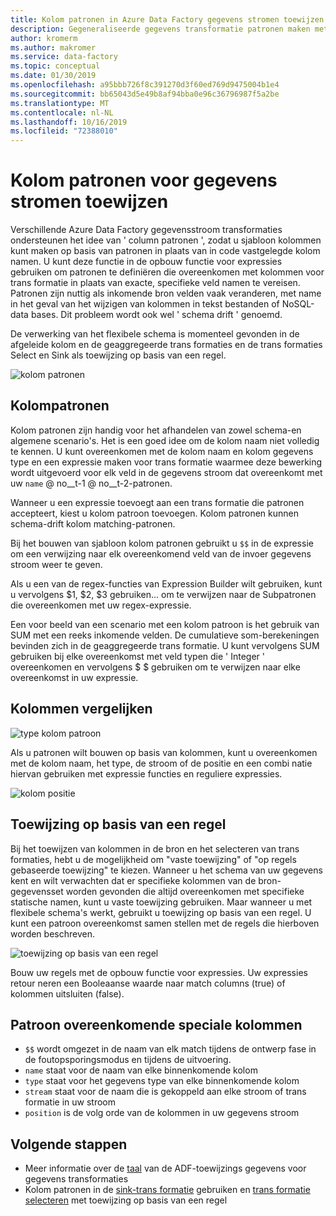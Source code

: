 ```yaml
---
title: Kolom patronen in Azure Data Factory gegevens stromen toewijzen
description: Gegeneraliseerde gegevens transformatie patronen maken met behulp van Azure Data Factory kolom patronen in de toewijzing van gegevens stromen
author: kromerm
ms.author: makromer
ms.service: data-factory
ms.topic: conceptual
ms.date: 01/30/2019
ms.openlocfilehash: a95bbb726f8c391270d3f60ed769d9475004b1e4
ms.sourcegitcommit: bb65043d5e49b8af94bba0e96c36796987f5a2be
ms.translationtype: MT
ms.contentlocale: nl-NL
ms.lasthandoff: 10/16/2019
ms.locfileid: "72388010"
---
```

# <a name="mapping-data-flows-column-patterns"></a>Kolom patronen voor gegevens stromen toewijzen



Verschillende Azure Data Factory gegevensstroom transformaties ondersteunen het idee van ' column patronen ', zodat u sjabloon kolommen kunt maken op basis van patronen in plaats van in code vastgelegde kolom namen. U kunt deze functie in de opbouw functie voor expressies gebruiken om patronen te definiëren die overeenkomen met kolommen voor trans formatie in plaats van exacte, specifieke veld namen te vereisen. Patronen zijn nuttig als inkomende bron velden vaak veranderen, met name in het geval van het wijzigen van kolommen in tekst bestanden of NoSQL-data bases. Dit probleem wordt ook wel ' schema drift ' genoemd.

De verwerking van het flexibele schema is momenteel gevonden in de afgeleide kolom en de geaggregeerde trans formaties en de trans formaties Select en Sink als toewijzing op basis van een regel.

![kolom patronen](media/data-flow/columnpattern2.png "Kolompatronen")

## <a name="column-patterns"></a>Kolompatronen
Kolom patronen zijn handig voor het afhandelen van zowel schema-en algemene scenario's. Het is een goed idee om de kolom naam niet volledig te kennen. U kunt overeenkomen met de kolom naam en kolom gegevens type en een expressie maken voor trans formatie waarmee deze bewerking wordt uitgevoerd voor elk veld in de gegevens stroom dat overeenkomt met uw `name` @ no__t-1 @ no__t-2-patronen.

Wanneer u een expressie toevoegt aan een trans formatie die patronen accepteert, kiest u kolom patroon toevoegen. Kolom patronen kunnen schema-drift kolom matching-patronen.

Bij het bouwen van sjabloon kolom patronen gebruikt u `$$` in de expressie om een verwijzing naar elk overeenkomend veld van de invoer gegevens stroom weer te geven.

Als u een van de regex-functies van Expression Builder wilt gebruiken, kunt u vervolgens $1, $2, $3 gebruiken... om te verwijzen naar de Subpatronen die overeenkomen met uw regex-expressie.

Een voor beeld van een scenario met een kolom patroon is het gebruik van SUM met een reeks inkomende velden. De cumulatieve som-berekeningen bevinden zich in de geaggregeerde trans formatie. U kunt vervolgens SUM gebruiken bij elke overeenkomst met veld typen die ' Integer ' overeenkomen en vervolgens $ $ gebruiken om te verwijzen naar elke overeenkomst in uw expressie.

## <a name="match-columns"></a>Kolommen vergelijken
![type kolom patroon](media/data-flow/pattern2.png "Patroon typen")

Als u patronen wilt bouwen op basis van kolommen, kunt u overeenkomen met de kolom naam, het type, de stroom of de positie en een combi natie hiervan gebruiken met expressie functies en reguliere expressies.

![kolom positie](media/data-flow/position.png "Kolom positie")

## <a name="rule-based-mapping"></a>Toewijzing op basis van een regel
Bij het toewijzen van kolommen in de bron en het selecteren van trans formaties, hebt u de mogelijkheid om "vaste toewijzing" of "op regels gebaseerde toewijzing" te kiezen. Wanneer u het schema van uw gegevens kent en wilt verwachten dat er specifieke kolommen van de bron-gegevensset worden gevonden die altijd overeenkomen met specifieke statische namen, kunt u vaste toewijzing gebruiken. Maar wanneer u met flexibele schema's werkt, gebruikt u toewijzing op basis van een regel. U kunt een patroon overeenkomst samen stellen met de regels die hierboven worden beschreven.

![toewijzing op basis van een regel](media/data-flow/rule2.png "Toewijzing op basis van een regel")

Bouw uw regels met de opbouw functie voor expressies. Uw expressies retour neren een Booleaanse waarde naar match columns (true) of kolommen uitsluiten (false).

## <a name="pattern-matching-special-columns"></a>Patroon overeenkomende speciale kolommen

* `$$` wordt omgezet in de naam van elk match tijdens de ontwerp fase in de foutopsporingsmodus en tijdens de uitvoering.
* `name` staat voor de naam van elke binnenkomende kolom
* `type` staat voor het gegevens type van elke binnenkomende kolom
* `stream` staat voor de naam die is gekoppeld aan elke stroom of trans formatie in uw stroom
* `position` is de volg orde van de kolommen in uw gegevens stroom

## <a name="next-steps"></a>Volgende stappen
* Meer informatie over de [taal](https://aka.ms/dataflowexpressions) van de ADF-toewijzings gegevens voor gegevens transformaties
* Kolom patronen in de [sink-trans formatie](data-flow-sink.md) gebruiken en [trans formatie selecteren](data-flow-select.md) met toewijzing op basis van een regel
